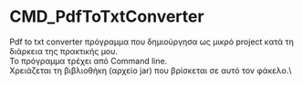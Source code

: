 # CMD_PdfToTxtConverter
Pdf to txt converter πρόγραμμα που δημιούργησα ως μικρό project κατά τη διάρκεια της πρακτικής μου.\
Το πρόγραμμα τρέχει από Command line.\
Χρειάζεται τη βιβλιοθήκη (αρχείο jar) που βρίσκεται σε αυτό τον φάκελο.\
